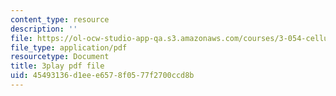 ```yaml
---
content_type: resource
description: ''
file: https://ol-ocw-studio-app-qa.s3.amazonaws.com/courses/3-054-cellular-solids-structure-properties-and-applications-spring-2015/45493136d1eee6578f0577f2700ccd8b_6eEbSM3TafQ.pdf
file_type: application/pdf
resourcetype: Document
title: 3play pdf file
uid: 45493136-d1ee-e657-8f05-77f2700ccd8b
---
```

